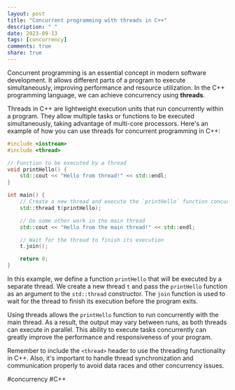 ```yaml
---
layout: post
title: "Concurrent programming with threads in C++"
description: " "
date: 2023-09-13
tags: [concurrency]
comments: true
share: true
---
```


Concurrent programming is an essential concept in modern software development. It allows different parts of a program to execute simultaneously, improving performance and resource utilization. In the C++ programming language, we can achieve concurrency using **threads**.

Threads in C++ are lightweight execution units that run concurrently within a program. They allow multiple tasks or functions to be executed simultaneously, taking advantage of multi-core processors. Here's an example of how you can use threads for concurrent programming in C++:

```cpp
#include <iostream>
#include <thread>

// Function to be executed by a thread
void printHello() {
    std::cout << "Hello from thread!" << std::endl;
}

int main() {
    // Create a new thread and execute the `printHello` function concurrently
    std::thread t(printHello);

    // Do some other work in the main thread
    std::cout << "Hello from the main thread!" << std::endl;

    // Wait for the thread to finish its execution
    t.join();

    return 0;
}
```

In this example, we define a function `printHello` that will be executed by a separate thread. We create a new thread `t` and pass the `printHello` function as an argument to the `std::thread` constructor. The `join` function is used to wait for the thread to finish its execution before the program exits.

Using threads allows the `printHello` function to run concurrently with the main thread. As a result, the output may vary between runs, as both threads can execute in parallel. This ability to execute tasks concurrently can greatly improve the performance and responsiveness of your program.

Remember to include the `<thread>` header to use the threading functionality in C++. Also, it's important to handle thread synchronization and communication properly to avoid data races and other concurrency issues.

#concurrency #C++